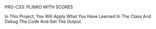 PRO-C33: PLINKO WITH SCORES

In This Project, You Will Apply What You Have Learned In The Class And Debug The Code And Get The Output.
